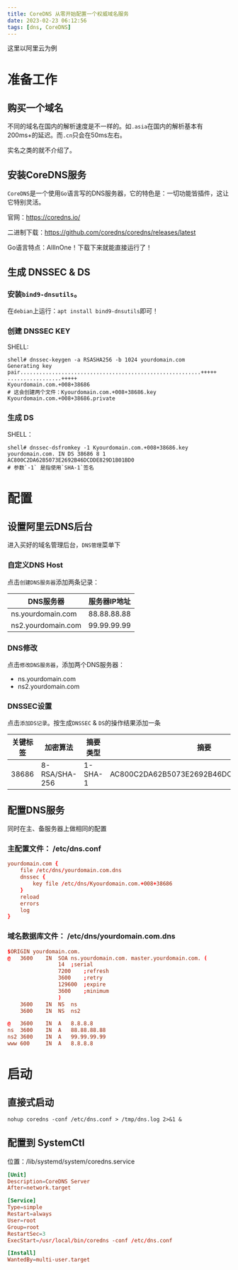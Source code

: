 ```yaml
---
title: CoreDNS 从零开始配置一个权威域名服务
date: 2023-02-23 06:12:56
tags: [dns, CoreDNS]
---
```


这里以阿里云为例

# 准备工作

## 购买一个域名

不同的域名在国内的解析速度是不一样的。如`.asia`在国内的解析基本有200ms+的延迟。而`.cn`只会在50ms左右。

实名之类的就不介绍了。

## 安装CoreDNS服务

`CoreDNS`是一个使用`Go`语言写的DNS服务器，它的特色是：一切功能皆插件，这让它特别灵活。

官网：https://coredns.io/

二进制下载：https://github.com/coredns/coredns/releases/latest

Go语言特点：AllInOne！下载下来就能直接运行了！

## 生成 DNSSEC & DS

### 安装`bind9-dnsutils`。

在`debian`上运行：`apt install bind9-dnsutils`即可！

### 创建 DNSSEC KEY

SHELL:

```shell
shell# dnssec-keygen -a RSASHA256 -b 1024 yourdomain.com
Generating key pair.........................................................+++++ .................+++++
Kyourdomain.com.+008+38686
# 这会创建两个文件：Kyourdomain.com.+008+38686.key  Kyourdomain.com.+008+38686.private
```

### 生成 DS

SHELL：

```shell
shell# dnssec-dsfromkey -1 Kyourdomain.com.+008+38686.key
yourdomain.com. IN DS 38686 8 1 AC800C2DA62B5073E2692B46DCDDE829D1B01BD0
# 参数`-1` 是指使用`SHA-1`签名
```

# 配置

## 设置阿里云DNS后台

进入买好的域名管理后台，`DNS管理`菜单下

### 自定义DNS Host

点击`创建DNS服务器`添加两条记录：

| DNS服务器             | 服务器IP地址     |
|--------------------|-------------|
| ns.yourdomain.com  | 88.88.88.88 |
| ns2.yourdomain.com | 99.99.99.99 |

### DNS修改

点击`修改DNS服务器`，添加两个DNS服务器：

- ns.yourdomain.com
- ns2.yourdomain.com

### DNSSEC设置

点击`添加DS记录`。按生成`DNSSEC` & `DS`的操作结果添加一条

| 关键标签  | 加密算法          | 摘要类型    | 摘要                                       |
|-------|---------------|---------|------------------------------------------|
| 38686 | 8-RSA/SHA-256 | 1-SHA-1 | AC800C2DA62B5073E2692B46DCDDE829D1B01BD0 |

## 配置DNS服务

同时在主、备服务器上做相同的配置

### 主配置文件： /etc/dns.conf

```conf
yourdomain.com {
	file /etc/dns/yourdomain.com.dns
	dnssec {
		key file /etc/dns/Kyourdomain.com.+008+38686
	}
	reload
	errors
	log
} 
```

### 域名数据库文件： /etc/dns/yourdomain.com.dns

```conf
$ORIGIN yourdomain.com.
@	3600	IN	SOA	ns.yourdomain.com. master.yourdomain.com. (
				14	;serial
				7200	;refresh
				3600	;retry
				129600	;expire
				3600	;minimum
				)
	3600	IN	NS	ns
	3600	IN	NS	ns2

@	3600	IN	A	8.8.8.8
ns	3600	IN	A	88.88.88.88
ns2	3600	IN	A	99.99.99.99
www	600	    IN	A	8.8.8.8
```

# 启动

## 直接式启动
`nohup coredns -conf /etc/dns.conf > /tmp/dns.log 2>&1 &`

## 配置到 SystemCtl
位置：/lib/systemd/system/coredns.service
```conf
[Unit]
Description=CoreDNS Server
After=network.target

[Service]
Type=simple
Restart=always
User=root
Group=root
RestartSec=3
ExecStart=/usr/local/bin/coredns -conf /etc/dns.conf

[Install]
WantedBy=multi-user.target
```
